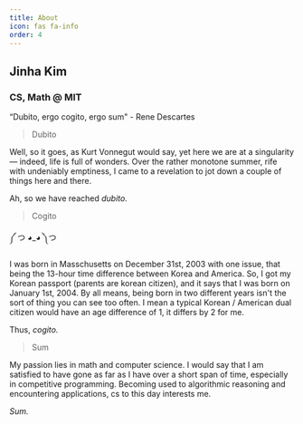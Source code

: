 ```yaml
---
title: About
icon: fas fa-info
order: 4
---
```

## Jinha Kim 

### CS, Math @ MIT 

“Dubito, ergo cogito, ergo sum" - Rene Descartes 

> Dubito

Well, so it goes, as Kurt Vonnegut would say, yet here we are at a singularity — indeed, life is full of wonders. Over the rather monotone summer, rife with undeniably emptiness, I came to a revelation to jot down a couple of things here and there. 

<!-- Be assured, however, that I am unaware of what I will write. At the moment, it really is a nagging concern that this website has become a hodge-podge of a baffling array of things (studying, life, writing, cs). It most likely is best that I focus on a single thing in  particular for a website like this.  -->

Ah, so we have reached *dubito.* 

> Cogito 

༼ つ ◕_◕ ༽つ 

<!-- Hello dear  

You can probably tell that I am a bit bored. I may even know you irl and you may know me, but maybe not, and so who cares :) I can only wonder what brought you here (it's quite embarassing actually). Nonetheless, let's continue.  -->

I was born in Masschusetts on December 31st, 2003 with one issue, that being the 13-hour time difference between Korea and America. So, I got my Korean passport (parents are korean citizen), and it says that I was born on January 1st, 2004. By all means, being born in two different years isn't the sort of thing you can see too often. I mean a typical Korean / American dual citizen would have an age difference of 1, it differs by 2 for me. 

Thus, *cogito.* 

> Sum 

My passion lies in math and computer science. I would say that I am satisfied to have gone as far as I have over a short span of time, especially in competitive programming. Becoming used to algorithmic reasoning and encountering applications, cs to this day interests me. 

<!-- where I really was so bad that I had to sink into utter misery everytime I looked at my code. It is interesting to note that I seem to be a victim of the initial stages of the dunning-kruger effect but from right to left, not left to right. As with all things, with more time spent attempting to accept any such cognitive bias, I found myself having become quite decent in competitive programming.  --> 

<!-- $\exists{\textrm{human}} \notin \textrm{humans}$.  -->

<!-- No worries though, I am full of surprises?   -->

*Sum.* 